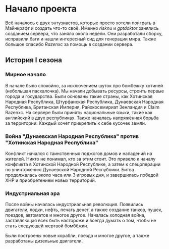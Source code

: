 # Начало проекта
Всё началось с двух энтузиастов, которые просто хотели поиграть в Майнкрафт и создать что-то своё. Именно *risknu* и *gptdoktor* занялись созданием сервера, что заняло около недели. Они разработали сборку, исправили баги и нашли интересный сид для генерации мира. Также большое спасибо *Razenxc* за помощь в создании сервера.

## История I сезона
### Мирное начало
В начале было спокойно, за исключением шуток про бомбежку хотиней (небольшая пасхалочка). Мы начали добывать ресурсы, строить первые города и государства. Были основаны такие страны, как Хотинская Народная Республика, Штурфанская Республика, Дунаевская Народная Республика, Британская Империя, Райхкосемириат Зенландия и Claim Razenxc. На сервере были приняты национальные языки, такие как английский в двух республиках. Также началась напряжённая борьба за территории. Каждый хочет прикрепить к себе кусочек земли.

### Война "Дунаевская Народная Республика" против "Хотинская Народная Республика"
Конфликт начался с таинственных поджогов домов и нападений на жителей. Никто не понимал, кто за этим стоит. Это привело к началу конфликта в Хотинской Народной Республике, а затем к спецоперации по уничтожению Дунаевской Народной Республики. Битва продолжалась около часа или 3 игровых дня, и завершилась победой ХНР и приобретением новых территорий.

### Индустриальная эра
После войны началась индустриальная революция. Появились двигатели, лодки, нефть, печать денег, а также создание танков, пушек, поездов, автоматов и многое другое. Началась холодная война, заставляющая всех быть настороже и всегда думать о том, чтобы не стать следующей жертвой бомбёжки.

Были построены новые корабли, поезда и многое другое, а также разработаны дизельные двигатели.
